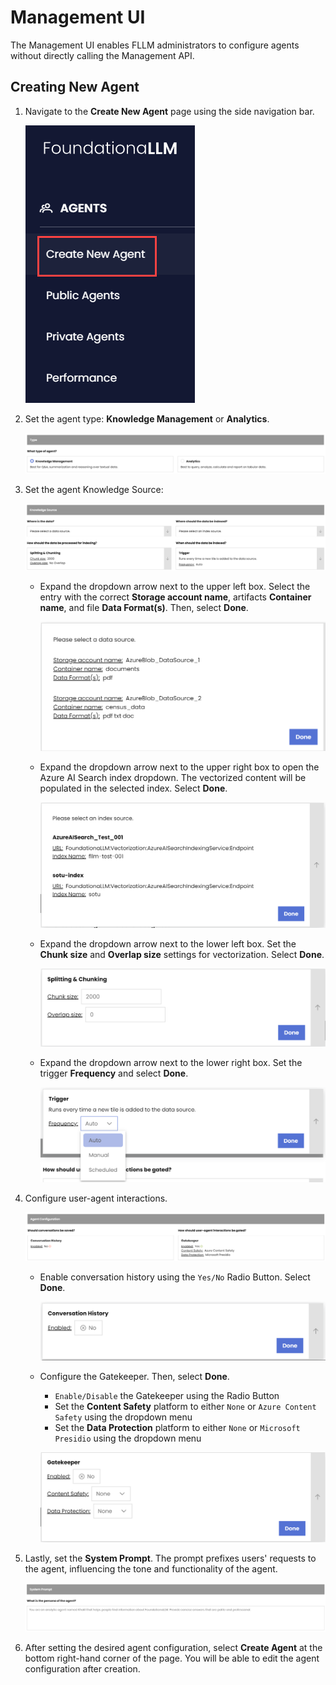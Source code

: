 # Management UI

The Management UI enables FLLM administrators to configure agents without directly calling the Management API.

## Creating New Agent

1. Navigate to the **Create New Agent** page using the side navigation bar.
    
    ![FLLM Create New Agent tab.](../media/fllm-management-interface.png "Create New Agent")

2. Set the agent type: **Knowledge Management** or **Analytics**.

    ![Create New Agent select Agent Type.](../media/agent-type-selection.png "Agent Type")

3. Set the agent Knowledge Source:

    ![Agent Knowledge Source four-tile view.](../media/agent-knowledge-source.png "Agent Knowledge Source")

     - Expand the dropdown arrow next to the upper left box. Select the entry with the correct **Storage account name**, artifacts **Container name**, and file **Data Format(s)**. Then, select **Done**.

        ![Agent Blob Storage Data Sources.](../media/agent-data-source-dropdown.png "Blob Storage Data Sources")

     - Expand the dropdown arrow next to the upper right box to open the Azure AI Search index dropdown. The vectorized content will be populated in the selected index. Select **Done**.

        ![Agent Knowledge Source Index Selection.](../media/aisearch-index-dropdown.png "Index Selection")
     
     - Expand the dropdown arrow next to the lower left box. Set the **Chunk size** and **Overlap size** settings for vectorization. Select **Done**.

        ![Agent Splitting & Chunking Configuration.](../media/set-splitting-and-chunking.png "Splitting & Chunking")

     - Expand the dropdown arrow next to the lower right box. Set the trigger **Frequency** and select **Done**.

        ![Agent Vectorization Trigger Frequency.](../media/vectorization-trigger.png "Vectorization Trigger Frequency")

4. Configure user-agent interactions.

    ![User-Agent Interactions & Gatekeeper Configuration.](../media/user-agent-interactions-config.png "User-Agent Interactions")

    - Enable conversation history using the `Yes/No` Radio Button. Select **Done**.

        ![Agent Enable/Disable Conversation History.](../media/enable-disable-conversation-history.png "Enable/Disable Conversation History.")

    - Configure the Gatekeeper. Then, select **Done**.
        - `Enable/Disable` the Gatekeeper using the Radio Button
        - Set the **Content Safety** platform to either `None` or `Azure Content Safety` using the dropdown menu
        - Set the **Data Protection** platform to either `None` or `Microsoft Presidio` using the dropdown menu

        ![Agent Gatekeeper Status, Content Safety Configuration, and Data Protection Configuration.](../media/gatekeeper-config.png "Gatekeeper Configuration")

5. Lastly, set the **System Prompt**. The prompt prefixes users' requests to the agent, influencing the tone and functionality of the agent.

    ![Set Agent Prompt.](../media/set-system-prompt.png "Agent Prompt")

6. After setting the desired agent configuration, select **Create Agent** at the bottom right-hand corner of the page. You will be able to edit the agent configuration after creation.
